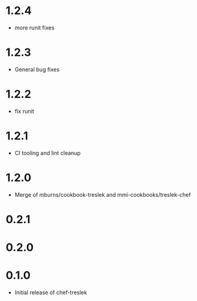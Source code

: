 # 1.2.4
* more runit fixes

# 1.2.3
* General bug fixes

# 1.2.2
* fix runit

# 1.2.1
* CI tooling and lint cleanup

# 1.2.0 
* Merge of mburns/cookbook-treslek and mmi-cookbooks/treslek-chef

# 0.2.1

# 0.2.0

# 0.1.0
* Initial release of chef-treslek
